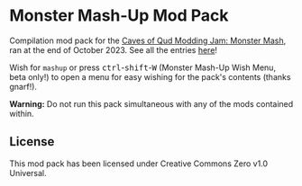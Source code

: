 # Monster Mash-Up Mod Pack
Compilation mod pack for the [Caves of Qud Modding Jam: Monster Mash](https://itch.io/jam/caves-of-qud-modding-jam-1/entries), ran at the end of October 2023. See all the entries [here](https://itch.io/jam/caves-of-qud-modding-jam-1/entries)!

Wish for `mashup` or press <kbd>ctrl</kbd>-<kbd>shift</kbd>-<kbd>W</kbd> (Monster Mash-Up Wish Menu, beta only!) to open a menu for easy wishing for the pack's contents (thanks gnarf!).

**Warning:** Do not run this pack simultaneous with any of the mods contained within.

## License

This mod pack has been licensed under Creative Commons Zero v1.0 Universal.
